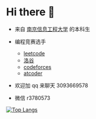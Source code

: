 # Hi there 👋

<!--
**iuy1/iuy1** is a ✨ _special_ ✨ repository because its `README.md` (this file) appears on your GitHub profile.

Here are some ideas to get you started:

- 🔭 I’m currently working on ...
- 🌱 I’m currently learning ...
- 👯 I’m looking to collaborate on ...
- 🤔 I’m looking for help with ...
- 💬 Ask me about ...
- 📫 How to reach me: ...
- 😄 Pronouns: ...
- ⚡ Fun fact: ...
-->

- 来自 [南京信息工程大学](https://www.nuist.edu.cn/) 的本科生

- 编程竞赛选手
  - [leetcode](https://leetcode.cn/u/iuyi/)
  - [洛谷](https://www.luogu.com.cn/user/120033)
  - [codeforces](https://codeforces.com/profile/uyi)
  - [atcoder](https://atcoder.jp/users/iuyi)

- 欢迎加 qq 来聊天 3093669578

- 微信 r3780573

[![Top Langs](https://github-readme-stats.vercel.app/api/top-langs/?username=iuy1&layout=compact&hide=javascript,html,css)](https://github.com/anuraghazra/github-readme-stats)
